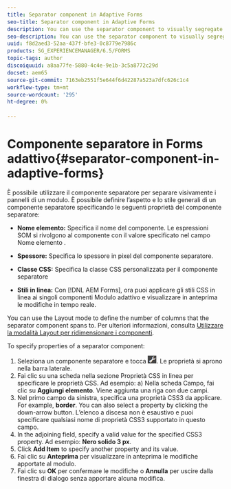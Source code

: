 ```yaml
---
title: Separator component in Adaptive Forms
seo-title: Separator component in Adaptive Forms
description: You can use the separator component to visually segregate sections of a form.
seo-description: You can use the separator component to visually segregate sections of a form.
uuid: f8d2aed3-52aa-437f-bfe3-0c8779e7986c
products: SG_EXPERIENCEMANAGER/6.5/FORMS
topic-tags: author
discoiquuid: a8aa77fe-5880-4c4e-9e1b-3c5a8772c29d
docset: aem65
source-git-commit: 7163eb2551f5e644f6d42287a523a7dfc626c1c4
workflow-type: tm+mt
source-wordcount: '295'
ht-degree: 0%

---
```



# Componente separatore in Forms adattivo{#separator-component-in-adaptive-forms}

È possibile utilizzare il componente separatore per separare visivamente i pannelli di un modulo. È possibile definire l’aspetto e lo stile generali di un componente separatore specificando le seguenti proprietà del componente separatore:

* **Nome elemento:** Specifica il nome del componente. Le espressioni SOM si rivolgono al componente con il valore specificato nel campo Nome elemento .
* **Spessore:** Specifica lo spessore in pixel del componente separatore.

* **Classe CSS:** Specifica la classe CSS personalizzata per il componente separatore

* **Stili in linea:** Con [!DNL AEM Forms], ora puoi applicare gli stili CSS in linea ai singoli componenti Modulo adattivo e visualizzare in anteprima le modifiche in tempo reale.

You can use the Layout mode to define the number of columns that the separator component spans to. Per ulteriori informazioni, consulta [Utilizzare la modalità Layout per ridimensionare i componenti](resize-using-layout-mode.md).

To specify properties of a separator component:

1. Seleziona un componente separatore e tocca ![cmppr](assets/cmppr.png). Le proprietà si aprono nella barra laterale.
1. Fai clic su una scheda nella sezione Proprietà CSS in linea per specificare le proprietà CSS. Ad esempio: a) Nella scheda Campo, fai clic su **Aggiungi elemento**. Viene aggiunta una riga con due campi.
1. Nel primo campo da sinistra, specifica una proprietà CSS3 da applicare. For example, **border**. You can also select a property by clicking the down-arrow button. L’elenco a discesa non è esaustivo e puoi specificare qualsiasi nome di proprietà CSS3 supportato in questo campo.
1. In the adjoining field, specify a valid value for the specified CSS3 property. Ad esempio: **Nero solido 3 px**.
1. Click **Add Item** to specify another property and its value.
1. Fai clic su **Anteprima** per visualizzare in anteprima le modifiche apportate al modulo.
1. Fai clic su **OK** per confermare le modifiche o **Annulla** per uscire dalla finestra di dialogo senza apportare alcuna modifica.

